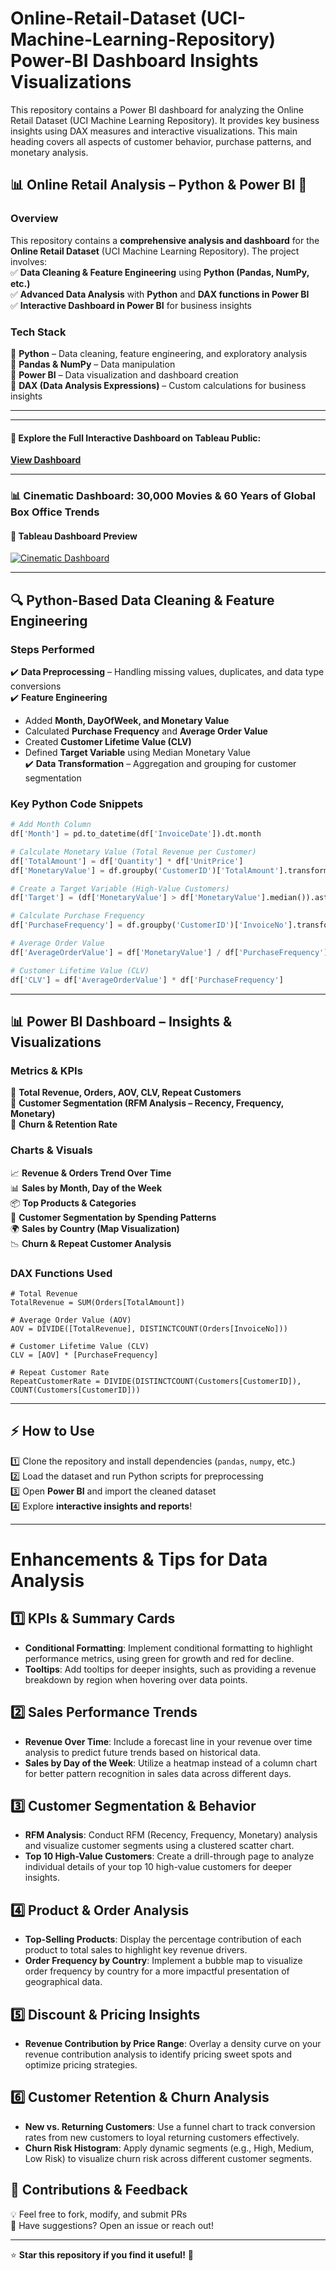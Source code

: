 # Online-Retail-Dataset (UCI-Machine-Learning-Repository) Power-BI Dashboard Insights Visualizations
This repository contains a Power BI dashboard for analyzing the Online Retail Dataset (UCI Machine Learning Repository). It provides key business insights using DAX measures and interactive visualizations. This main heading covers all aspects of customer behavior, purchase patterns, and monetary analysis.
## 📊 Online Retail Analysis – Python & Power BI 🚀  

### **Overview**  
This repository contains a **comprehensive analysis and dashboard** for the **Online Retail Dataset** (UCI Machine Learning Repository). The project involves:  
✅ **Data Cleaning & Feature Engineering** using **Python (Pandas, NumPy, etc.)**  
✅ **Advanced Data Analysis** with **Python** and **DAX functions in Power BI**  
✅ **Interactive Dashboard in Power BI** for business insights  

### **Tech Stack**  
🔹 **Python** – Data cleaning, feature engineering, and exploratory analysis  
🔹 **Pandas & NumPy** – Data manipulation  
🔹 **Power BI** – Data visualization and dashboard creation  
🔹 **DAX (Data Analysis Expressions)** – Custom calculations for business insights  

---
---

#### **🔗 Explore the Full Interactive Dashboard on Tableau Public:**  
[**View Dashboard**](https://public.tableau.com/views/30000Movies/Dashboard1?:language=en-US&:sid=&:redirect=auth&:display_count=n&:origin=viz_share_link)


---

### **📊 Cinematic Dashboard: 30,000 Movies & 60 Years of Global Box Office Trends**  

#### **🔹 Tableau Dashboard Preview**  
[![Cinematic Dashboard]([https://raw.githubusercontent.com/RameenShahid/Cinematic-Dashboard-30-000-Movies-60-Years-of-Data-Global-Box-Office-Trends/main/Dashboard%201%20(8).png)](https://public.tableau.com/views/30000Movies/Dashboard1?:language=en-US&:sid=&:redirect=auth&:display_count=n&:origin=viz_share_link](https://github.com/RameenShahid/Online-retail-dataset-UCI-machine-learning---Power-BI/blob/b94dc8cec43d7fbe992109de652e2d044412bb9a/Screenshot%20(524).png))

---

## 🔍 **Python-Based Data Cleaning & Feature Engineering**  
### **Steps Performed**  
✔️ **Data Preprocessing** – Handling missing values, duplicates, and data type conversions  
✔️ **Feature Engineering**  
   - Added **Month, DayOfWeek, and Monetary Value**  
   - Calculated **Purchase Frequency** and **Average Order Value**  
   - Created **Customer Lifetime Value (CLV)**  
   - Defined **Target Variable** using Median Monetary Value  
✔️ **Data Transformation** – Aggregation and grouping for customer segmentation  

### **Key Python Code Snippets**  
```python
# Add Month Column
df['Month'] = pd.to_datetime(df['InvoiceDate']).dt.month  

# Calculate Monetary Value (Total Revenue per Customer)
df['TotalAmount'] = df['Quantity'] * df['UnitPrice']  
df['MonetaryValue'] = df.groupby('CustomerID')['TotalAmount'].transform('sum')  

# Create a Target Variable (High-Value Customers)
df['Target'] = (df['MonetaryValue'] > df['MonetaryValue'].median()).astype(int)  

# Calculate Purchase Frequency
df['PurchaseFrequency'] = df.groupby('CustomerID')['InvoiceNo'].transform('nunique')  

# Average Order Value
df['AverageOrderValue'] = df['MonetaryValue'] / df['PurchaseFrequency']  

# Customer Lifetime Value (CLV)
df['CLV'] = df['AverageOrderValue'] * df['PurchaseFrequency']
```

---

## 📊 **Power BI Dashboard – Insights & Visualizations**  
### **Metrics & KPIs**  
📌 **Total Revenue, Orders, AOV, CLV, Repeat Customers**  
📌 **Customer Segmentation (RFM Analysis – Recency, Frequency, Monetary)**  
📌 **Churn & Retention Rate**  

### **Charts & Visuals**  
📈 **Revenue & Orders Trend Over Time**  
📊 **Sales by Month, Day of the Week**  
📦 **Top Products & Categories**  
👥 **Customer Segmentation by Spending Patterns**  
🌍 **Sales by Country (Map Visualization)**  
📉 **Churn & Repeat Customer Analysis**  

### **DAX Functions Used**  
```DAX
# Total Revenue
TotalRevenue = SUM(Orders[TotalAmount])

# Average Order Value (AOV)
AOV = DIVIDE([TotalRevenue], DISTINCTCOUNT(Orders[InvoiceNo]))

# Customer Lifetime Value (CLV)
CLV = [AOV] * [PurchaseFrequency]

# Repeat Customer Rate
RepeatCustomerRate = DIVIDE(DISTINCTCOUNT(Customers[CustomerID]), COUNT(Customers[CustomerID]))
```

---

## ⚡ **How to Use**  
1️⃣ Clone the repository and install dependencies (`pandas`, `numpy`, etc.)  
2️⃣ Load the dataset and run Python scripts for preprocessing  
3️⃣ Open **Power BI** and import the cleaned dataset  
4️⃣ Explore **interactive insights and reports**!  

---

# Enhancements & Tips for Data Analysis

## 1️⃣ KPIs & Summary Cards
- **Conditional Formatting**: Implement conditional formatting to highlight performance metrics, using green for growth and red for decline.
- **Tooltips**: Add tooltips for deeper insights, such as providing a revenue breakdown by region when hovering over data points.

## 2️⃣ Sales Performance Trends
- **Revenue Over Time**: Include a forecast line in your revenue over time analysis to predict future trends based on historical data.
- **Sales by Day of the Week**: Utilize a heatmap instead of a column chart for better pattern recognition in sales data across different days.

## 3️⃣ Customer Segmentation & Behavior
- **RFM Analysis**: Conduct RFM (Recency, Frequency, Monetary) analysis and visualize customer segments using a clustered scatter chart.
- **Top 10 High-Value Customers**: Create a drill-through page to analyze individual details of your top 10 high-value customers for deeper insights.

## 4️⃣ Product & Order Analysis
- **Top-Selling Products**: Display the percentage contribution of each product to total sales to highlight key revenue drivers.
- **Order Frequency by Country**: Implement a bubble map to visualize order frequency by country for a more impactful presentation of geographical data.

## 5️⃣ Discount & Pricing Insights
- **Revenue Contribution by Price Range**: Overlay a density curve on your revenue contribution analysis to identify pricing sweet spots and optimize pricing strategies.

## 6️⃣ Customer Retention & Churn Analysis
- **New vs. Returning Customers**: Use a funnel chart to track conversion rates from new customers to loyal returning customers effectively.
- **Churn Risk Histogram**: Apply dynamic segments (e.g., High, Medium, Low Risk) to visualize churn risk across different customer segments.

## 📢 **Contributions & Feedback**  
💡 Feel free to fork, modify, and submit PRs  
📩 Have suggestions? Open an issue or reach out!  

---

⭐ **Star this repository if you find it useful!** 🚀
